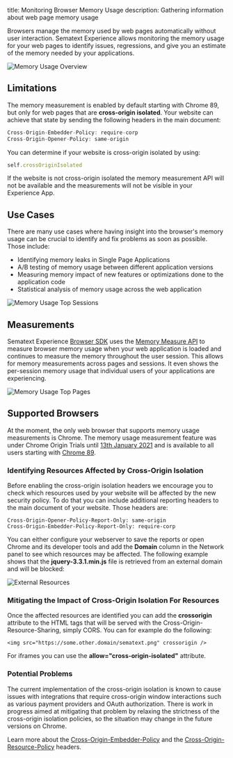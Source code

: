 title: Monitoring Browser Memory Usage
description: Gathering information about web page memory usage

Browsers manage the memory used by web pages automatically without user interaction. Sematext Experience allows monitoring the memory usage for your web pages to identify issues, regressions, and give you an estimate of the memory needed by your applications. 

<img
  class="content-modal-image"
  alt="Memory Usage Overview"
  title="Memory Usage Overview"
  src="../../images/experience/memory/overview.png"
/>

## Limitations
The memory measurement is enabled by default starting with Chrome 89, but only for web pages that are **cross-origin isolated**. Your website can achieve that state by sending the following headers in the main document:

```javascript
Cross-Origin-Embedder-Policy: require-corp
Cross-Origin-Opener-Policy: same-origin
```

You can determine if your website is cross-origin isolated by using:

```javascript
self.crossOriginIsolated
```

If the website is not cross-origin isolated the memory measurement API will not be available and the measurements will not be visible in your Experience App.

## Use Cases
There are many use cases where having insight into the browser's memory usage can be crucial to identify and fix problems as soon as possible. Those include:

 * Identifying memory leaks in Single Page Applications
 * A/B testing of memory usage between different application versions
 * Measuring memory impact of new features or optimizations done to the application code
 * Statistical analysis of memory usage across the web application

<img
  class="content-modal-image"
  alt="Memory Usage Top Sessions"
  title="Memory Usage Top Sessions"
  src="../../images/experience/memory/topsessions.png"
/>

## Measurements
Sematext Experience [Browser SDK](https://sematext.com/docs/agents/browser/) uses the [Memory Measure API](https://wicg.github.io/performance-measure-memory/) to measure browser memory usage when your web application is loaded and continues to measure the memory throughout the user session. This allows for memory measurements across pages and sessions. It even shows the per-session memory usage that individual users of your applications are experiencing. 

<img
  class="content-modal-image"
  alt="Memory Usage Top Pages"
  title="Memory Usage Top Pages"
  src="../../images/experience/memory/toppages.png"
/>

## Supported Browsers
At the moment, the only web browser that supports memory usage measurements is Chrome. The memory usage measurement feature was under Chrome Origin Trials until [13th January 2021](https://web.dev/origin-trials/) and is available to all users starting with [Chrome 89](https://www.chromestatus.com/feature/5685965186138112). 
 

### Identifying Resources Affected by Cross-Origin Isolation

Before enabling the cross-origin isolation headers we encourage you to check which resources used by your website will be affected by the new security policy. To do that you can include additional reporting headers to the main document of your website. Those headers are:

```
Cross-Origin-Opener-Policy-Report-Only: same-origin
Cross-Origin-Embedder-Policy-Report-Only: require-corp
```

You can either configure your webserver to save the reports or open Chrome and its developer tools and add the **Domain** column in the Network panel to see which resources may be affected. The following example shows that the **jquery-3.3.1.min.js** file is retrieved from an external domain and will be blocked:

<img
  class="content-modal-image"
  alt="External Resources"
  title="External Resources"
  src="../../images/experience/memory/external_resources.png"
/>

### Mitigating the Impact of Cross-Origin Isolation For Resources

Once the affected resources are identified you can add the **crossorigin** attribute to the HTML tags that will be served with the Cross-Origin-Resource-Sharing, simply CORS. You can for example do the following:

```
<img src="https://some.other.domain/sematext.png" crossorigin />
```

For iframes you can use the **allow="cross-origin-isolated"** attribute.

### Potential Problems

The current implementation of the cross-origin isolation is known to cause issues with integrations that require cross-origin window interactions such as various payment providers and OAuth authorization. There is work in progress aimed at mitigating that problem by relaxing the strictness of the cross-origin isolation policies, so the situation may change in the future versions on Chrome.

Learn more about the [Cross-Origin-Embedder-Policy](https://developer.mozilla.org/en-US/docs/Web/HTTP/Headers/Cross-Origin-Embedder-Policy) and the [Cross-Origin-Resource-Policy](https://developer.mozilla.org/en-US/docs/Web/HTTP/Cross-Origin_Resource_Policy_(CORP)) headers.

